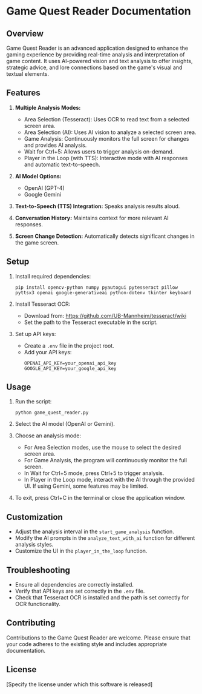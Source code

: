 # Game Quest Reader Documentation

## Overview

Game Quest Reader is an advanced application designed to enhance the gaming experience by providing real-time analysis and interpretation of game content. It uses AI-powered vision and text analysis to offer insights, strategic advice, and lore connections based on the game's visual and textual elements.

## Features

1. **Multiple Analysis Modes:**
   - Area Selection (Tesseract): Uses OCR to read text from a selected screen area.
   - Area Selection (AI): Uses AI vision to analyze a selected screen area.
   - Game Analysis: Continuously monitors the full screen for changes and provides AI analysis.
   - Wait for Ctrl+5: Allows users to trigger analysis on-demand.
   - Player in the Loop (with TTS): Interactive mode with AI responses and automatic text-to-speech.

2. **AI Model Options:**
   - OpenAI (GPT-4)
   - Google Gemini

3. **Text-to-Speech (TTS) Integration:** Speaks analysis results aloud.

4. **Conversation History:** Maintains context for more relevant AI responses.

5. **Screen Change Detection:** Automatically detects significant changes in the game screen.

## Setup

1. Install required dependencies:
   ```
   pip install opencv-python numpy pyautogui pytesseract pillow pyttsx3 openai google-generativeai python-dotenv tkinter keyboard
   ```

2. Install Tesseract OCR:
   - Download from: https://github.com/UB-Mannheim/tesseract/wiki
   - Set the path to the Tesseract executable in the script.

3. Set up API keys:
   - Create a `.env` file in the project root.
   - Add your API keys:
     ```
     OPENAI_API_KEY=your_openai_api_key
     GOOGLE_API_KEY=your_google_api_key
     ```

## Usage

1. Run the script:
   ```
   python game_quest_reader.py
   ```

2. Select the AI model (OpenAI or Gemini).

3. Choose an analysis mode:
   - For Area Selection modes, use the mouse to select the desired screen area.
   - For Game Analysis, the program will continuously monitor the full screen.
   - In Wait for Ctrl+5 mode, press Ctrl+5 to trigger analysis.
   - In Player in the Loop mode, interact with the AI through the provided UI. If using Gemini, some features may be limited.

4. To exit, press Ctrl+C in the terminal or close the application window.

## Customization

- Adjust the analysis interval in the `start_game_analysis` function.
- Modify the AI prompts in the `analyze_text_with_ai` function for different analysis styles.
- Customize the UI in the `player_in_the_loop` function.

## Troubleshooting

- Ensure all dependencies are correctly installed.
- Verify that API keys are set correctly in the `.env` file.
- Check that Tesseract OCR is installed and the path is set correctly for OCR functionality.

## Contributing

Contributions to the Game Quest Reader are welcome. Please ensure that your code adheres to the existing style and includes appropriate documentation.

## License

[Specify the license under which this software is released]
